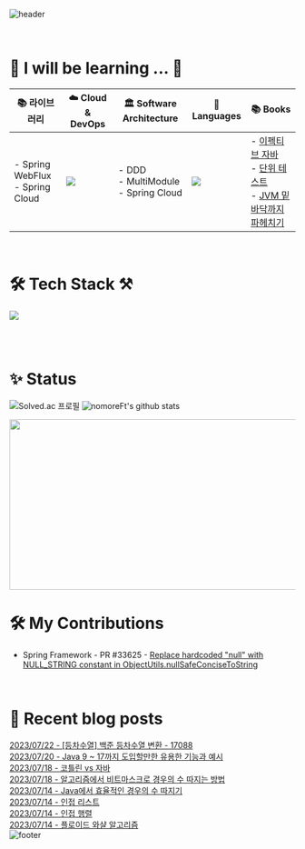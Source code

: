 
![header](https://capsule-render.vercel.app/api?type=waving&color=gradient&height=250&section=header&text=nomoreFt%20&fontSize=90)

<br>

<h1>🌱 I will be learning ... 🌳</h1>

| 📚 **라이브러리**| ☁️ **Cloud & DevOps**| 🏛 **Software Architecture**| 🚀 **Languages**| 📚 **Books**|
|-|-|-|-|-|
| - Spring WebFlux<br>- Spring Cloud| <a href="https://skillicons.dev"><img src="https://skillicons.dev/icons?i=aws,kubernetes,kafka&perline=3" /></a> | - DDD<br>- MultiModule<br>- Spring Cloud | <a href="https://skillicons.dev"><img src="https://skillicons.dev/icons?i=go,kotlin&perline=2" /></a> | - [이펙티브 자바](https://product.kyobobook.co.kr/detail/S000001033066)<br>- [단위 테스트](https://product.kyobobook.co.kr/detail/S000001805070)<br>- [JVM 밑바닥까지 파헤치기](https://product.kyobobook.co.kr/detail/S000213057051) |

<br>

<h1>🛠 Tech Stack ⚒️</h1>

<p align="left">
  <a href="https://skillicons.dev">
    <img src="https://skillicons.dev/icons?i=java,spring,docker,hibernate,gradle&perline=13" />
  </a>
</p>
 
                   
</p>
<br>
<br>

<h1>✨ Status</h1>

![Solved.ac 프로필](http://mazassumnida.wtf/api/v2/generate_badge?boj=hy2wo2) 
![nomoreFt's github stats](https://github-readme-stats.vercel.app/api?username=nomoreFt&show_icons=true)

<a href="https://github.com/devxb/gitanimals">
    <img src = "https://render.gitanimals.org/farms/{nomoreFt}" width="800" height="300"/>
</a>

<br>


<h1>🛠 My Contributions </h1>

- Spring Framework - PR #33625 - [Replace hardcoded "null" with NULL_STRING constant in ObjectUtils.nullSafeConciseToString](https://github.com/spring-projects/spring-framework/pull/33625)

<br>



<h1>🎇 Recent blog posts</h1>

[2023/07/22 - [등차수열]  백준 등차수열 변환 - 17088](https://nomoreft.tistory.com/122) <br/>
[2023/07/20 - Java 9 ~ 17까지 도입할만한 유용한 기능과 예시](https://nomoreft.tistory.com/121) <br/>
[2023/07/18 - 코틀린 vs 자바](https://nomoreft.tistory.com/120) <br/>
[2023/07/18 - 알고리즘에서 비트마스크로 경우의 수 따지는 방법](https://nomoreft.tistory.com/119) <br/>
[2023/07/14 - Java에서 효율적인 경우의 수 따지기](https://nomoreft.tistory.com/118) <br/>
[2023/07/14 - 인접 리스트](https://nomoreft.tistory.com/117) <br/>
[2023/07/14 - 인접 행렬](https://nomoreft.tistory.com/116) <br/>
[2023/07/14 - 플로이드 와샬 알고리즘](https://nomoreft.tistory.com/115) <br/>
![footer](https://capsule-render.vercel.app/api?type=soft&color=gradient&height=30&section=header&text=&fontSize=90) <br><br><br>
